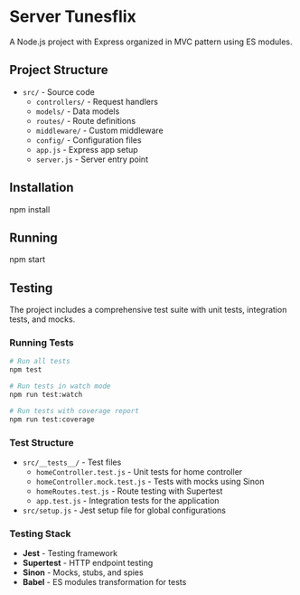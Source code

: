 # Server Tunesflix

A Node.js project with Express organized in MVC pattern using ES modules.

## Project Structure

- `src/` - Source code
  - `controllers/` - Request handlers
  - `models/` - Data models
  - `routes/` - Route definitions
  - `middleware/` - Custom middleware
  - `config/` - Configuration files
  - `app.js` - Express app setup
  - `server.js` - Server entry point

## Installation

npm install

## Running

npm start

## Testing

The project includes a comprehensive test suite with unit tests, integration tests, and mocks.

### Running Tests

```bash
# Run all tests
npm test

# Run tests in watch mode
npm run test:watch

# Run tests with coverage report
npm run test:coverage
```

### Test Structure

- `src/__tests__/` - Test files
  - `homeController.test.js` - Unit tests for home controller
  - `homeController.mock.test.js` - Tests with mocks using Sinon
  - `homeRoutes.test.js` - Route testing with Supertest
  - `app.test.js` - Integration tests for the application
- `src/setup.js` - Jest setup file for global configurations

### Testing Stack

- **Jest** - Testing framework
- **Supertest** - HTTP endpoint testing
- **Sinon** - Mocks, stubs, and spies
- **Babel** - ES modules transformation for tests
